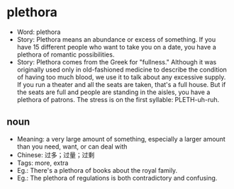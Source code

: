 # plethora

- Word: plethora
- Story: Plethora means an abundance or excess of something. If you have 15 different people who want to take you on a date, you have a plethora of romantic possibilities.
- Story: Plethora comes from the Greek for "fullness." Although it was originally used only in old-fashioned medicine to describe the condition of having too much blood, we use it to talk about any excessive supply. If you run a theater and all the seats are taken, that's a full house. But if the seats are full and people are standing in the aisles, you have a plethora of patrons. The stress is on the first syllable: PLETH-uh-ruh.

## noun

- Meaning: a very large amount of something, especially a larger amount than you need, want, or can deal with
- Chinese: 过多；过量；过剩
- Tags: more, extra
- Eg.: There's a plethora of books about the royal family.
- Eg.: The plethora of regulations is both contradictory and confusing.

